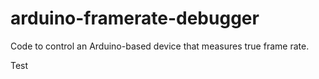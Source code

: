 # arduino-framerate-debugger
Code to control an Arduino-based device that measures true frame rate.

Test
